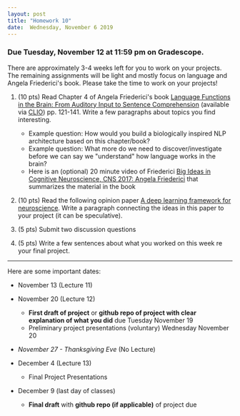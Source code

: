 ```yaml
---
layout: post
title: "Homework 10"
date:  Wednesday, November 6 2019
---
```


### Due Tuesday, November 12 at 11:59 pm on Gradescope. 

There are approximately 3-4 weeks left for you to work on your projects. The remaining assignments will be light and mostly focus on language and Angela Friederici's book. Please take the time to work on your projects!

1. (10 pts) Read Chapter 4 of Angela Friederici's book [Language Functions in the Brain: From Auditory Input to Sentence Comprehension](https://mitpress.universitypressscholarship.com/view/10.7551/mitpress/9780262036924.001.0001/upso-9780262036924-chapter-002) (available via [CLIO](https://clio.columbia.edu/quicksearch?q=Language+in+Our+Brain%3A+The+Origins+of+a+Uniquely+Human+Capacity&commit=Search)) pp. 121-141. Write a few paragraphs about topics you find interesting.
    * Example question: How would you build a biologically inspired NLP architecture based on this chapter/book?
    * Example question: What more do we need to discover/investigate before we can say we "understand" how language works in the brain?
    * Here is an (optional) 20 minute video of Friederici [Big Ideas in Cognitive Neuroscience, CNS 2017: Angela Friederici](https://www.youtube.com/watch?v=1dfKX-OvjKs) that summarizes the material in the book

2. (10 pts) Read the following opinion paper [A deep learning framework for neuroscience](https://www.nature.com/articles/s41593-019-0520-2). Write a paragraph connecting the ideas in this paper to your project (it can be speculative).

3. (5 pts) Submit two discussion questions

4. (5 pts) Write a few sentences about what you worked on this week re your final project.


------------------------

 
 Here are some important dates:

* November 13 (Lecture 11)

* November 20 (Lecture 12)
    * **First draft of project** or **github repo of project with clear explanation of what you did** due Tuesday November 19
    * Preliminary project presentations (voluntary) Wednesday November 20
    
* _November 27 - Thanksgiving Eve_ (No Lecture)

* December 4 (Lecture 13)
    * Final Project Presentations
    
* December 9 (last day of classes)
    * **Final draft** with **github repo (if applicable)** of project due
